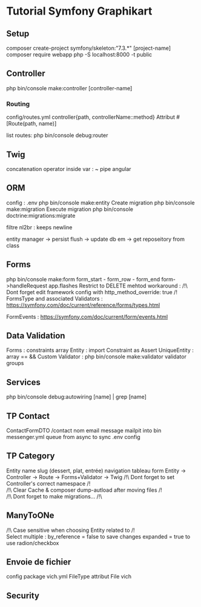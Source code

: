 # Tutorial Symfony Graphikart

## Setup

composer create-project symfony/skeleton:"7.3.\*" [project-name]
composer require webapp
php -S localhost:8000 -t public

## Controller

php bin/console make:controller [controller-name]

### Routing

config/routes.yml
controller{path, controllerName::method}
Attribut #[Route(path, name)]

list routes:
php bin/console debug:router

## Twig

concatenation operator inside var : ~
pipe angular

## ORM

config : .env
php bin/console make:entity
Create migration
php bin/console make:migration
Execute migration
php bin/console doctrine:migrations:migrate

filtre nl2br : keeps newline

entity manager -> persist
flush -> update db
em -> get reposeitory from class

## Forms

php bin/console make:form
form_start - form_row - form_end
form->handleRequest
app.flashes
Restrict to DELETE mehtod workaround : <input type="hidden" name="_method" value="DELETE">
/!\ Dont forget edit framework config with http_method_override: true /!\
FormsType and associated Validators : https://symfony.com/doc/current/reference/forms/types.html

FormEvents : https://symfony.com/doc/current/form/events.html

## Data Validation

Forms : constraints array
Entity : import Constraint as Assert
UniqueEntity : array == &&
Custom Validator : php bin/console make:validator
validator groups

## Services

php bin/console debug:autowiring [name] | grep [name]

## TP Contact

ContactFormDTO
/contact
nom email message
mailpit into bin
messenger.yml queue from async to sync
.env config

## TP Category

Entity name slug
(dessert, plat, entrée)
navigation
tableau
form
Entity -> Controller -> Route -> Forms+Validator -> Twig
/!\ Dont forget to set Controller's correct namespace /!\
/!\ Clear Cache & composer dump-autload after moving files /!\
/!\ Dont forget to make migrations... /!\

## ManyToONe

/!\ Case sensitive when choosing Entity related to /!\
Select multiple :
by_reference = false to save changes
expanded = true to use radion/checkbox

## Envoie de fichier

config package vich.yml
FileType
attribut File
vich

## Security
